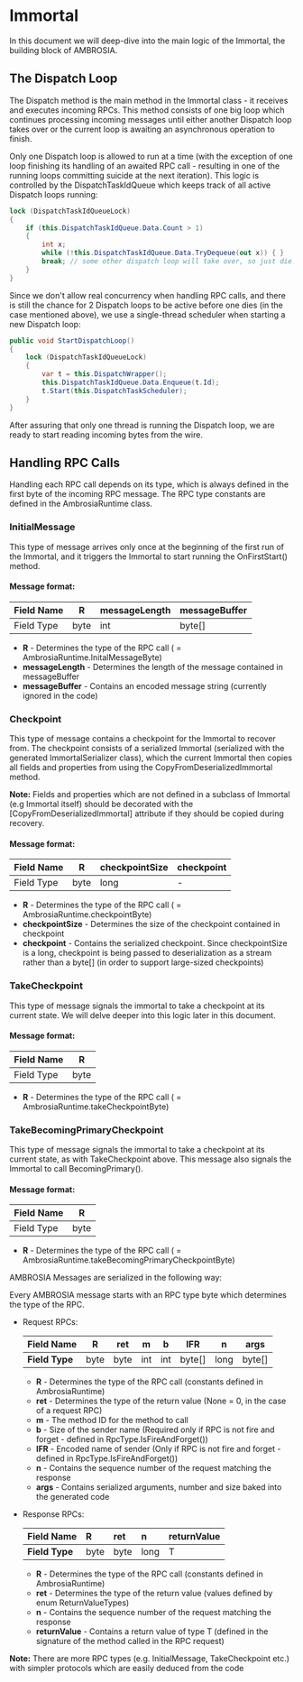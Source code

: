 # Immortal

In this document we will deep-dive into the main logic of the Immortal, the building block of AMBROSIA.

## The Dispatch Loop

The Dispatch method is the main method in the Immortal class - it receives and executes incoming RPCs. This method consists of one big loop which continues processing incoming messages until either another Dispatch loop takes over or the current loop is awaiting an asynchronous operation to finish.

Only one Dispatch loop is allowed to run at a time (with the exception of one loop finishing its handling of an awaited RPC call - resulting in one of the running loops committing suicide at the next iteration). This logic is controlled by the DispatchTaskIdQueue which keeps track of all active Dispatch loops running:

```c#
lock (DispatchTaskIdQueueLock)
{
    if (this.DispatchTaskIdQueue.Data.Count > 1)
    {
        int x;
        while (!this.DispatchTaskIdQueue.Data.TryDequeue(out x)) { }
        break; // some other dispatch loop will take over, so just die.
    }
}
```

Since we don't allow real concurrency when handling RPC calls, and there is still the chance for 2 Dispatch loops to be active before one dies (in the case mentioned above), we use a single-thread scheduler when starting a new Dispatch loop:

```c#
public void StartDispatchLoop()
{
    lock (DispatchTaskIdQueueLock)
    {
        var t = this.DispatchWrapper();
        this.DispatchTaskIdQueue.Data.Enqueue(t.Id);
        t.Start(this.DispatchTaskScheduler);
    }
}
```
After assuring that only one thread is running the Dispatch loop, we are ready to start reading incoming bytes from the wire.

## Handling RPC Calls

Handling each RPC call depends on its type, which is always defined in the first byte of the incoming RPC message. The RPC type constants are defined in the AmbrosiaRuntime class.

### InitialMessage

This type of message arrives only once at the beginning of the first run of the Immortal, and it triggers the Immortal to start running the OnFirstStart() method.

#### Message format:

| Field Name | R    | messageLength | messageBuffer |
| ---------- | ---- | ------------- | ------------- |
| Field Type | byte | int           | byte[]        |

* **R** - Determines the type of the RPC call ( = AmbrosiaRuntime.InitalMessageByte)
* **messageLength** - Determines the length of the message contained in messageBuffer
* **messageBuffer** - Contains an encoded message string (currently ignored in the code)

### Checkpoint

This type of message contains a checkpoint for the Immortal to recover from. The checkpoint consists of a serialized Immortal (serialized with the generated ImmortalSerializer class), which the current Immortal then copies all fields and properties from using the CopyFromDeserializedImmortal method.

**Note:** Fields and properties which are not defined in a subclass of Immortal (e.g Immortal itself) should be decorated with the [CopyFromDeserializedImmortal] attribute if they should be copied during recovery.

#### Message format:

| Field Name | R    | checkpointSize | checkpoint |
| ---------- | ---- | -------------- | ---------- |
| Field Type | byte | long           | -          |

- **R** - Determines the type of the RPC call ( = AmbrosiaRuntime.checkpointByte)
- **checkpointSize** - Determines the size of the checkpoint contained in checkpoint
- **checkpoint** - Contains the serialized checkpoint. Since checkpointSize is a long, checkpoint is being passed to deserialization as a stream rather than a byte[] (in order to support large-sized checkpoints)

### TakeCheckpoint

This type of message signals the immortal to take a checkpoint at its current state. We will delve deeper into this logic later in this document.

#### Message format:

| Field Name | R    |
| ---------- | ---- |
| Field Type | byte |

- **R** - Determines the type of the RPC call ( = AmbrosiaRuntime.takeCheckpointByte)

### TakeBecomingPrimaryCheckpoint

This type of message signals the immortal to take a checkpoint at its current state, as with TakeCheckpoint above. This message also signals the Immortal to call BecomingPrimary().

#### Message format:

| Field Name | R    |
| ---------- | ---- |
| Field Type | byte |

- **R** - Determines the type of the RPC call ( = AmbrosiaRuntime.takeBecomingPrimaryCheckpointByte)



AMBROSIA Messages are serialized in the following way: 

Every AMBROSIA message starts with an RPC type byte which determines the type of the RPC.

* Request RPCs:

  | Field Name     | R    | ret  | m    | b    | lFR    | n    | args   |
  | -------------- | ---- | ---- | ---- | ---- | ------ | ---- | ------ |
  | **Field Type** | byte | byte | int  | int  | byte[] | long | byte[] |

  * **R** - Determines the type of the RPC call (constants defined in AmbrosiaRuntime)
  * **ret** - Determines the type of the return value (None = 0, in the case of a request RPC)
  * **m** - The method ID for the method to call
  * **b** - Size of the sender name (Required only if RPC is not fire and forget - defined in RpcType.IsFireAndForget())
  * **lFR** - Encoded name of sender (Only if RPC is not fire and forget - defined in RpcType.IsFireAndForget())
  * **n** - Contains the sequence number of the request matching the response
  * **args** - Contains serialized arguments, number and size baked into the generated code

* Response RPCs:

  | Field Name     | R    | ret  | n    | returnValue |
  | -------------- | :--- | :--- | :--- | :---------- |
  | **Field Type** | byte | byte | long | T           |

  * **R** - Determines the type of the RPC call (constants defined in AmbrosiaRuntime)  
  * **ret** - Determines the type of the return value (values defined by enum ReturnValueTypes)  
  * **n** - Contains the sequence number of the request matching the response  
  * **returnValue** - Contains a return value of type T (defined in the signature of the method called in the RPC request)

**Note:** There are more RPC types (e.g. InitialMessage, TakeCheckpoint etc.) with simpler protocols which are easily deduced from the code